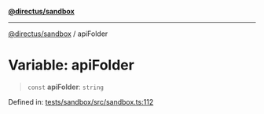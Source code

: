 [**@directus/sandbox**](../README.md)

***

[@directus/sandbox](../globals.md) / apiFolder

# Variable: apiFolder

> `const` **apiFolder**: `string`

Defined in: [tests/sandbox/src/sandbox.ts:112](https://github.com/directus/directus/blob/be7bd2f6c7ad4fe1677be3eefcabacd0f25edd47/tests/sandbox/src/sandbox.ts#L112)
